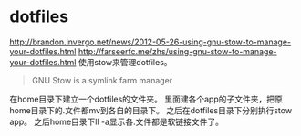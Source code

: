 # dotfiles
http://brandon.invergo.net/news/2012-05-26-using-gnu-stow-to-manage-your-dotfiles.html
http://farseerfc.me/zhs/using-gnu-stow-to-manage-your-dotfiles.html
使用stow来管理dotfiles。
> GNU Stow is a symlink farm manager

在home目录下建立一个dotfiles的文件夹。
里面建各个app的子文件夹，把原home目录下的.文件都mv到各自的目录下。
之后在dotfiles目录下分别执行stow app。
之后home目录下ll -a显示各.文件都是软链接文件了。
